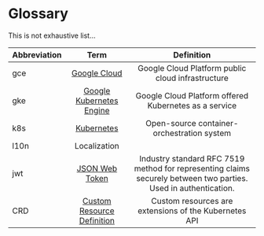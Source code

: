 # Glossary

This is not exhaustive list...

| Abbreviation   | Term         | Definition | 
| :------------- | :----------: | :----------: |
| gce | [Google Cloud](https://cloud.google.com/) | Google Cloud Platform public cloud infrastructure |
| gke | [Google Kubernetes Engine](https://cloud.google.com/kubernetes-engine/) | Google Cloud Platform offered Kubernetes as a service |
| k8s | [Kubernetes](https://kubernetes.io/) | Open-source container-orchestration system |
| l10n | Localization ||
| jwt | [JSON Web Token](https://jwt.io/) | Industry standard RFC 7519 method for representing claims securely between two parties. Used in authentication. |
| CRD | [Custom Resource Definition](https://kubernetes.io/docs/concepts/extend-kubernetes/api-extension/custom-resources/) | Custom resources are extensions of the Kubernetes API |
